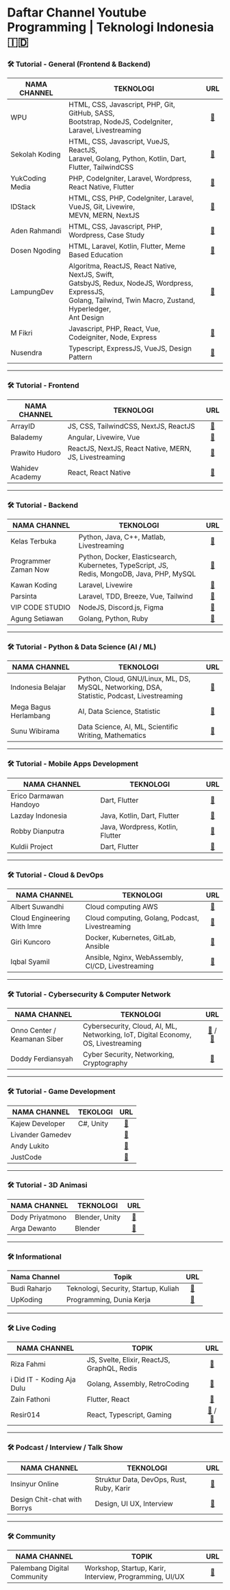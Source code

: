 # Daftar Channel Youtube Programming | Teknologi Indonesia 🇮🇩

### 🛠️ Tutorial - General (Frontend & Backend)

| NAMA CHANNEL    | TEKNOLOGI                                                                                                  | URL                                           |
| --------------- | ---------------------------------------------------------------------------------------------------------- | :-------------------------------------------: |
| WPU             | HTML, CSS, Javascript, PHP, Git, GitHub, SASS, <br> Bootstrap, NodeJS, CodeIgniter, Laravel, Livestreaming | [🔗](http://youtube.com/webprogrammingunpas)  |
| Sekolah Koding  | HTML, CSS, Javascript, VueJS, ReactJS, <br> Laravel, Golang, Python, Kotlin, Dart, Flutter, TailwindCSS    | [🔗](https://www.youtube.com/c/SekolahKoding) |
| YukCoding Media | PHP, CodeIgniter, Laravel, Wordpress, React Native, Flutter                                                | [🔗](https://www.youtube.com/c/YukCoding2)    |
| IDStack         | HTML, CSS, PHP, CodeIgniter, Laravel, VueJS, Git, Livewire, <br> MEVN, MERN, NextJS                        | [🔗](https://www.youtube.com/c/IDStack)       |
| Aden Rahmandi   | HTML, CSS, Javascript, PHP, Wordpress, Case Study                                                          | [🔗](https://www.youtube.com/c/AdenRahmandi)  |
| Dosen Ngoding   | HTML, Laravel, Kotlin, Flutter, Meme Based Education                                                       | [🔗](https://www.youtube.com/c/DosenNgoding)  |
| LampungDev      | Algoritma, ReactJS, React Native, NextJS, Swift, <br> GatsbyJS, Redux, NodeJS, Wordpress, ExpressJS, <br>  Golang,  Tailwind, Twin Macro, Zustand, Hyperledger,<br>  Ant Design | [🔗](https://www.youtube.com/c/LampungDev)  
| M Fikri         | Javascript, PHP, React, Vue, Codeigniter, Node, Express                                                    | [🔗](https://www.youtube.com/c/mfikricom)     
| Nusendra        | Typescript, ExpressJS, VueJS, Design Pattern                                                                                                                                   | [🔗](https://www.youtube.com/channel/UCPs91pCgbgtcSdnczFSAkdA) |

---

### 🛠️ Tutorial - Frontend

| NAMA CHANNEL    | TEKNOLOGI                                              | URL                                                            |
| --------------- | ------------------------------------------------------ | :-------------------------------------------------------------:|
| ArrayID         | JS, CSS, TailwindCSS, NextJS, ReactJS                  | [🔗](https://www.youtube.com/c/ArrayID)                        |
| Balademy        | Angular, Livewire, Vue                                 | [🔗](https://www.youtube.com/channel/UCo2MhO0TrEUKdL9Pt-JNgLg) |
| Prawito Hudoro  | ReactJS, NextJS, React Native, MERN, JS, Livestreaming | [🔗](https://www.youtube.com/c/prawitohudoro)                  |
| Wahidev Academy | React, React Native                                    | [🔗](https://www.youtube.com/c/WahidevAcademy)                 |

---

### 🛠️ Tutorial - Backend

| NAMA CHANNEL         | TEKNOLOGI                                                                                        | URL                                               |
| -------------------- | ------------------------------------------------------------------------------------------------ | :-----------------------------------------------: |
| Kelas Terbuka        | Python, Java, C++, Matlab, Livestreaming                                                         | [🔗](https://www.youtube.com/c/KelasTerbuka)      |
| Programmer Zaman Now | Python, Docker, Elasticsearch, Kubernetes, TypeScript, JS, <br> Redis, MongoDB, Java, PHP, MySQL | [🔗](https://www.youtube.com/c/ProgrammerZamanNow)  |
| Kawan Koding         | Laravel, Livewire                                                                                | [🔗](https://www.youtube.com/c/kawankoding)         |
| Parsinta             | Laravel, TDD, Breeze, Vue, Tailwind                                                              | [🔗](https://www.youtube.com/c/Parsinta)            |
| VIP CODE STUDIO      | NodeJS, Discord.js, Figma                                                                        | [🔗](https://www.youtube.com/c/vipcodestudio)       |
| Agung Setiawan       | Golang, Python, Ruby                                                                             | [🔗](https://www.youtube.com/c/AgungSetiawanCoding) |

---

### 🛠️ Tutorial - Python & Data Science (AI / ML)

| NAMA CHANNEL          | TEKNOLOGI                                                                                        | URL                                               |
| --------------------- | ------------------------------------------------------------------------------------------------ | :-----------------------------------------------: |
| Indonesia Belajar     | Python, Cloud, GNU/Linux, ML, DS, MySQL, Networking, DSA, <br> Statistic, Podcast, Livestreaming | [🔗](https://www.youtube.com/c/IndonesiaBelajarKomputer) |
| Mega Bagus Herlambang | AI, Data Science, Statistic                                                                      | [🔗](https://www.youtube.com/c/MegaBagusHerlambang)      |
| Sunu Wibirama         | Data Science, AI, ML, Scientific Writing, Mathematics                                            | [🔗](https://www.youtube.com/user/wibirama)              |

---

### 🛠️ Tutorial - Mobile Apps Development

| NAMA CHANNEL           | TEKNOLOGI                        | URL                                                  |
| ---------------------- | -------------------------------- | :--------------------------------------------------: |
| Erico Darmawan Handoyo | Dart, Flutter                    | [🔗](https://www.youtube.com/c/EricoDarmawanHandoyo) |
| Lazday Indonesia       | Java, Kotlin, Dart, Flutter      | [🔗](https://www.youtube.com/c/LazdayIndonesia)      |
| Robby Dianputra        | Java, Wordpress, Kotlin, Flutter | [🔗](https://www.youtube.com/c/RobbyDianputra)       |
| Kuldii Project         | Dart, Flutter                    | [🔗](https://www.youtube.com/c/KuldiiProject)        |

---

### 🛠️ Tutorial - Cloud & DevOps

| NAMA CHANNEL                | TEKNOLOGI                                         | URL                                                            |
| --------------------------- | ------------------------------------------------- | :------------------------------------------------------------: |
| Albert Suwandhi             | Cloud computing AWS                               | [🔗](https://www.youtube.com/channel/UCJb4A1n9gQDqyOXVpBgQYJA) |
| Cloud Engineering With Imre | Cloud computing, Golang, Podcast, Livestreaming   | [🔗](https://www.youtube.com/c/ImreNagi)                       |
| Giri Kuncoro                | Docker, Kubernetes, GitLab, Ansible               | [🔗](https://www.youtube.com/c/GiriKuncoroDevOps)              |
| Iqbal Syamil                | Ansible, Nginx, WebAssembly, CI/CD, Livestreaming | [🔗](https://www.youtube.com/c/IqbalSyamil)                    |

---

### 🛠️ Tutorial - Cybersecurity & Computer Network

| NAMA CHANNEL                 | TEKNOLOGI                                                                              | URL                                                  |
| ---------------------------- | -------------------------------------------------------------------------------------- | :--------------------------------------------------: |
| Onno Center / Keamanan Siber | Cybersecurity, Cloud, AI, ML, Networking, IoT, Digital Economy, <br> OS, Livestreaming | [🔗](https://www.youtube.com/c/OnnoCenter) / [🔗](https://www.youtube.com/channel/UCry-Tkt5l3euMdQy4EXYfbg) |
| Doddy Ferdiansyah            | Cyber Security, Networking, Cryptography                                               | [🔗](https://www.youtube.com/c/DoddyFerdiansyah)                                                              |

---

### 🛠️ Tutorial - Game Development

| NAMA CHANNEL     | TEKOLOGI  | URL                                                            |
| ---------------- | --------- | :------------------------------------------------------------: |
| Kajew Developer  | C#, Unity | [🔗](https://www.youtube.com/c/KajewDeveloper)                 |
| Livander Gamedev |           | [🔗](https://www.youtube.com/c/LivanderGamedev)                |
| Andy Lukito      |           | [🔗](https://www.youtube.com/c/AndyLukito)                     |
| JustCode         |           | [🔗](https://www.youtube.com/channel/UCWcNXmY0sdUntgfp_xRvn8Q) |

---

### 🛠️ Tutorial - 3D Animasi

| NAMA CHANNEL    | TEKNOLOGI      | URL                                        |
| --------------- | -------------- | :----------------------------------------: |
| Dody Priyatmono | Blender, Unity | [🔗](https://youtube.com/c/DodyPriyatmono) |
| Arga Dewanto    | Blender        | [🔗](https://youtube.com/c/ArgaDewanto)    |

---

### 🛠️ Informational

| Nama Channel | Topik                                | URL                                                 |
| ------------ | ------------------------------------ | :-------------------------------------------------: |
| Budi Raharjo | Teknologi, Security, Startup, Kuliah | [🔗](https://www.youtube.com/c/BudiRahardjoBandung) |
| UpKoding     | Programming, Dunia Kerja             | [🔗](https://www.youtube.com/c/UpKoding)            |

---

### 🛠️ Live Coding

| NAMA CHANNEL               | TOPIK                                       | URL                                                                               |
| -------------------------- | ------------------------------------------- | :-------------------------------------------------------------------------------: |
| Riza Fahmi                 | JS, Svelte, Elixir, ReactJS, GraphQL, Redis | [🔗](https://www.youtube.com/c/RizaFahmi)                                         |
| i Did IT - Koding Aja Dulu | Golang, Assembly, RetroCoding               | [🔗](https://www.youtube.com/c/KodingAjaDulu)                                     |
| Zain Fathoni               | Flutter, React                              | [🔗](https://www.youtube.com/c/ZainFathoni)                                       |
| Resir014                   | React, Typescript, Gaming                   | [🔗](https://www.twitch.tv/resir014) / [🔗](https://www.youtube.com/c/resir014) |

---

### 🛠️ Podcast / Interview / Talk Show

| NAMA CHANNEL                 | TEKNOLOGI                                | URL                                            |
| ---------------------------- | ---------------------------------------- | :--------------------------------------------: |
| Insinyur Online              | Struktur Data, DevOps, Rust, Ruby, Karir | [🔗](https://www.youtube.com/c/InsinyurOnline) |
| Design Chit-chat with Borrys | Design, UI UX, Interview                 | [🔗](https://www.youtube.com/c/DesignChitChat) |

---

### 🛠️ Community

| NAMA CHANNEL                | TOPIK                                                   | URL                                              |
| --------------------------- | ------------------------------------------------------- | :----------------------------------------------: |
| Palembang Digital Community | Workshop, Startup, Karir, Interview, Programming, UI/UX | [🔗](https://www.youtube.com/c/PalembangDigital) |
